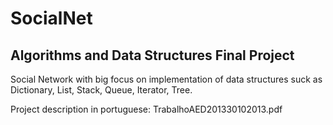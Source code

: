 # SocialNet
## Algorithms and Data Structures Final Project

Social Network with big focus on implementation of data structures suck as Dictionary, List, Stack, Queue, Iterator, Tree.

Project description in portuguese: TrabalhoAED201330102013.pdf
